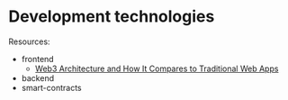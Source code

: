 # Development technologies

Resources:

* frontend
  * [Web3 Architecture and How It Compares to Traditional Web Apps](https://thenewstack.io/web3-architecture-and-how-it-compares-to-traditional-web-apps/)
* backend
* smart-contracts
